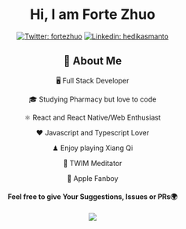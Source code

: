 
<div align="center">

# Hi, I am Forte Zhuo

[![Twitter: fortezhuo](https://img.shields.io/twitter/follow/fortezhuo?style=social)](https://twitter.com/fortezhuo)
[![Linkedin: hedikasmanto](https://img.shields.io/badge/-hedikasmanto-blue?style=flat-square&logo=Linkedin&logoColor=white&link=https://www.linkedin.com/in/hedikasmanto/)](https://www.linkedin.com/in/hedikasmanto/)

## :book: About Me
🖥 Full Stack Developer

🎓 Studying Pharmacy but love to code

⚛️ React and React Native/Web Enthusiast

❤️ Javascript and Typescript Lover

♟ Enjoy playing Xiang Qi

🧘 TWIM Meditator 

🍎 Apple Fanboy
  
#### Feel free to give Your Suggestions, Issues or PRs🌍

<img  src="https://github-readme-stats.vercel.app/api?username=fortezhuo&show_icons=true&icon_color=6392DF">

</div>


